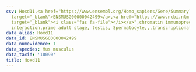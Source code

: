 ```yaml
---
csv: Hoxd11,<a href="https://www.ensembl.org/Homo_sapiens/Gene/Summary?db=core;g=ENSMUSG00000042499"
  target="_blank">ENSMUSG00000042499</a>,<a href="https://www.ncbi.nlm.nih.gov/pubmed/25450459"
  target="_blank"><i class="fas fa-file"></i></a>",chromatin immunoprecipitation assay,direct
  interaction,prime adult stage, testis, Spermatocyte,,,transcriptional regulation,
data_alias: Hoxd11
data_id: ENSMUSG00000042499
data_numevidence: 1
data_species: Mus musculus
data_taxid: '10090'
title: Hoxd11
---
```

